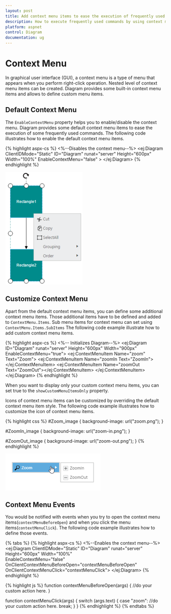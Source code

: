 ```yaml
---
layout: post
title: Add context menu items to ease the execution of frequently used commands
description: How to execute frequently used commands by using context menu items?
platform: aspnet
control: Diagram
documentation: ug
---
```


# Context Menu

In graphical user interface (GUI), a context menu is a type of menu that appears when you perform right-click operation. Nested level of context menu items can be created.
Diagram provides some built-in context menu items and allows to define custom menu items.

## Default Context Menu

The `EnableContextMenu` property helps you to enable/disable the context menu. Diagram provides some default context menu items to ease the execution of some frequently used commands.
The following code illustrates how to enable the default context menu items.

{% highlight aspx-cs %}
<%--Disables the context menu--%>
<ej:Diagram ClientIDMode="Static" ID="Diagram" runat="server" Height="600px" Width="100%" EnableContextMenu="false" >
</ej:Diagram>
{% endhighlight %}


![](ContextMenu_images/Contextmenu_img1.png)

## Customize Context Menu

Apart from the default context menu items, you can define some additional context menu items. Those additional items have to be defined and added to `ContextMenu.Items`. Sub menu items for context menu can set using `ContextMenu.Items.SubItems`
The following code example illustrate how to add custom context menu items.

 
{% highlight aspx-cs %}
       <%--   Initializes Diagram--%>
        <ej:Diagram ID="Diagram" runat="server" Height="600px" Width="900px" EnableContextMenu="true">
            <ContextMenu ShowCustomMenuItemsOnly="true">
                <items>
                   <ej:ContextMenuItem Name="zoom" Text="Zoom">
                      <SubItems>
                           <ej:ContextMenuItem Name="zoomIn Text="ZoomIn"></ej:ContextMenuItem>
                           <ej:ContextMenuItem Name="zoomOut Text="ZoomOut"></ej:ContextMenuItem>
                      </SubItems>
                   </ej:ContextMenuItem>
                </items>
            </ContextMenu>
        </ej:Diagram>
{% endhighlight %}
 

When you want to display only your custom context menu items, you can set true to the `showCustomMenuItemsOnly` property.

Icons of context menu items can be customized by overriding the default context menu item style.
The following code example illustrates how to customize the icon of context menu items.

{% highlight css %}
#Zoom_image {
	background-image: url("zoom.png");
}

#ZoomIn_image {
	background-image: url("zoom-in.png");
}

#ZoomOut_image {
	background-image: url("zoom-out.png");
}
{% endhighlight %}

![](ContextMenu_images/Contextmenu_img2.png)

## Context Menu Events

You would be notified with events when you try to open the context menu items(`contextMenuBeforeOpen`) and when you click the menu items(`contextMenuClick`). The following code example illustrates how to define those events.

{% tabs %}
{% highlight aspx-cs %}
<%--Enables the context menu--%>
<ej:Diagram ClientIDMode="Static" ID="Diagram" runat="server" Height="600px" Width="100%"  
	EnableContextMenu="false" OnClientContextMenuBeforeOpen="contextMenuBeforeOpen"
	OnClientContextMenuClick="contextMenuClick">
</ej:Diagram>
{% endhighlight %}

{% highlight js %}
function contextMenuBeforeOpen(args) {
	//do your custom action here.
}

function contextMenuClick(args) {
	switch (args.text) {
		case "zoom":
			//do your custom action here.
		break;
	}
}
{% endhighlight %}
{% endtabs %}
